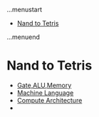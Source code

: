 ...menustart

 - [Nand to Tetris](#45b170be1600a1c6c571bd4e1a5fa6e9)

...menuend


<h2 id="45b170be1600a1c6c571bd4e1a5fa6e9"></h2>

# Nand to Tetris

 - [Gate,ALU,Memory](https://github.com/mebusy/notes/blob/master/dev_notes/Nand2TetrisI.md)
 - [Machine Language](https://github.com/mebusy/notes/blob/master/dev_notes/Nand2TetrisI_4.md)
 - [Compute Architecture](https://github.com/mebusy/notes/blob/master/dev_notes/Nand2TetrisI_5.md)
 - 


